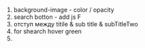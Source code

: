 1. background-image - color / opacity 
2. search botton  -  add js F
3. отступ между titile & sub title & subTitleTwo
4. for shearch hover green 
5.